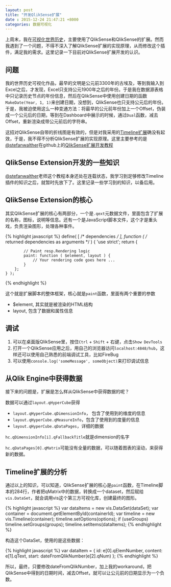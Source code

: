 ```yaml
---
layout: post
title: "开发QlikSense扩展"
date : 2015-12-24 21:47:21 +8000
categories: 数据可视化
---
```




上周末，我在[可视化世界历史](http://www.pprollingstar.com/visualization/2015/12/23/World-History-Visualized.html)，主要使用了QlikSense和QlikSense的扩展。然而我遇到了一个问题，不得不深入了解QlikSense扩展的实现原理，从而修改这个插件，满足我的需求。这里记录一下目前对QlikSense扩展开发的认识。

## 问题

我的世界历史可视化作品，最早的文明是公元前3300年的古埃及，等到我输入到Excel之后，才发现，Excel只支持公元1900年之后的年份。于是我在数据源表格中只记录历史节点的年份信息，然后在QlikSense中使用创建日期的函数`MakeDate(Year, 1, 1)`来创建日期，没想到，QlikSense也只支持公元后的年份。于是，我被迫使用这么一种变通方法：将最早的公元前年份加上一个Offset，伪装成一个公元后的日期，等到在Dashboard中展示的时候，通过`Dual`函数，减去Offset，重新渲染成带公元前后的字符串。

这招对QlikSense自带的折线图是有效的，但是对我采用的[Timeline扩展](https://github.com/ralfbecher/QlikSense_Extension_Timeline)确没有起效，于是，我不得不分析QlikSense扩展的实现原理。这里主要参考的是[@stefanwalther](https://github.com/stefanwalther)在github上的[QlikSense扩展开发教程](https://github.com/stefanwalther/qliksense-extension-tutorial)

## QlikSense Extension开发的一些知识 ##

[@stefanwalther](https://github.com/stefanwalther)老师这个教程本身还处在连载状态，我学习到足够修改Timeline插件的知识之后，就暂时先放下了。这里记录一些学习到的知识，以备后用。

## QlikSense Extension的核心 ##

其实QlikSense扩展的核心有两部分，一个是`.qext`元数据文件，里面包含了扩展的名称，图标，说明等信息。还有一个是JavaScript脚本文件，这个才是重头戏，负责渲染图形，处理各种事件。

{% highlight javascript %}
define( [ /* dependencies */ ],
	function ( /* returned dependencies as arguments */ ) {
		'use strict';
		return {

			// Paint resp.Rendering logic
			paint: function ( $element, layout ) {
				// Your rendering code goes here ...				
			}
		};
	} );
{% endhighlight %}

这个就是扩展脚本的整体框架，核心就是`paint`函数，里面有两个重要的参数

- $element, 其实就是被渲染的HTML结构
- layout, 包含了数据和属性信息

## 调试 ##

1. 可以在桌面版QlikSense里，按住`Ctrl` + `Shift` + 右键，点击`Show DevTools`
2. 打开一个QlikSense应用之后，用自己的浏览器访问`localhost:4848/hub`，这样还可以使用自己熟悉的前端调试工具，比如FireBug
3. 可以使用`console.log('someMessage', someObject)`来打印调试信息

## 从Qlik Engine中获得数据 ##

接下来的问题是，扩展是怎么样从QlikSense中获得数据的呢？

数据可以通过`layout.qHyperCube`获得

- `layout.qHyperCube.qDimensionInfo`， 包含了使用到的维度的信息
- `layout.qHyperCube.qMeasureInfo`，包含了使用到的度量的信息
- `layout.qHyperCube.qDataPages`，详细的数据

`hc.qDimensionInfo[i].qFallbackTitle`就是dimension的名字

`hc.qDataPages[0].qMatrix`可能没有全量的数据，可以随着图表的滚动，来获得新的数据。

## Timeline扩展的分析 ##

通过以上的知识，可以知道，QlikSense扩展的核心是`paint`函数，在Timeline脚本的284行，作者把qMatrix中的数据，转换成一个dataset，然后赋给`vis.DataSet`，就会调用vis这个第三方可视化库，创建最终的图形。


{% highlight javascript %}
var dataItems = new vis.DataSet(dataSet);
var container = document.getElementById(containerId);
var timeline = new vis.Timeline(container);
timeline.setOptions(options);
if (useGroups) timeline.setGroups(groups);
timeline.setItems(dataItems);
{% endhighlight %}

构造这个DataSet，使用的是这些数据：

{% highlight javascript %}
var dataItem = {
	id: e[0].qElemNumber,
	content: e[1].qText,
	start: dateFromQlikNumber(e[2].qNum)
};
{% endhighlight %}

所以，最终，只要修改dateFromQlikNumber，加上我的workaround，把QlikSense中得到的日期时间，减去Offset，就可以让公元前的日期显示为一个负数。

